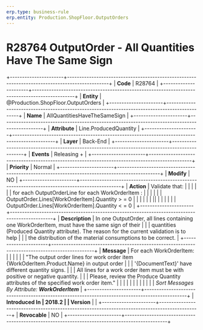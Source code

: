 ```yaml
---
erp.type: business-rule
erp.entity: Production.ShopFloor.OutputOrders
---
```


# R28764 OutputOrder - All Quantities Have The Same Sign
+----------------------+-----------------------------------------------------------------------------------------------+
| **Code**             | R28764                                                                                        |
+----------------------+-----------------------------------------------------------------------------------------------+
| **Entity**           | @Production.ShopFloor.OutputOrders                                                                                   |
+----------------------+-----------------------------------------------------------------------------------------------+
| **Name**             | AllQuantitiesHaveTheSameSign                                                                  |
+----------------------+-----------------------------------------------------------------------------------------------+
| **Attribute**        | Line.ProducedQuantity                                                                         |
+----------------------+-----------------------------------------------------------------------------------------------+
| **Layer**            | Back-End                                                                                      |
+----------------------+-----------------------------------------------------------------------------------------------+
| **Events**           | Releasing +                                                                                   |
+----------------------+-----------------------------------------------------------------------------------------------+
| **Priority**         | Normal                                                                                        |
+----------------------+-----------------------------------------------------------------------------------------------+
| **Modify**           | NO                                                                                            |
+----------------------+-----------------------------------------------------------------------------------------------+
| **Action**           | Validate that:                                                                                |
|                      |                                                                                               |
|                      | for each OutputOrderLine for each WorkOrderItem :                                             |
|                      |                                                                                               |
|                      |     OutputOrder.Lines\[WorkOrderItem\].Quantity \> = 0                                        |
|                      |                                                                                               |
|                      | \|\|                                                                                          |
|                      |                                                                                               |
|                      |     OutputOrder.Lines\[WorkOrderItem\].Quantity \< = 0                                        |
+----------------------+-----------------------------------------------------------------------------------------------+
| **Description**      | In one OutputOrder, all lines containing one WorkOrderItem, must have the same sign of their  |
|                      | quantities (Produced Quantity attribute). The reason for the current validation is to help    |
|                      | the distribution of the material consumptions to be correct.                                  |
+----------------------+-----------------------------------------------------------------------------------------------+
| **Message**          | For each WorkOrderItem:                                                                       |
|                      |                                                                                               |
|                      | \"The output order lines for work order item {WorkOderItem.Product.Name} in output order      |
|                      | \'{DocumentText}\' have different quantity signs.                                             |
|                      | All lines for a work order item must be with positive or negative quantity.                   |
|                      | Please, review the Produce Quantity attributes of the specified work order item.\"            |
|                      |                                                                                               |
|                      |                                                                                               |
|                      |                                                                                               |
|                      | *Sort Messages By Attribute: **WorkOrderItem***                                               |
+----------------------+-----------------------------------------------------------------------------------------------+
| **Introduced In      | 2018.2                                                                                        |
| Version**            |                                                                                               |
+----------------------+-----------------------------------------------------------------------------------------------+
| **Revocable**        | NO                                                                                            |
+----------------------+-----------------------------------------------------------------------------------------------+

  

  

  
